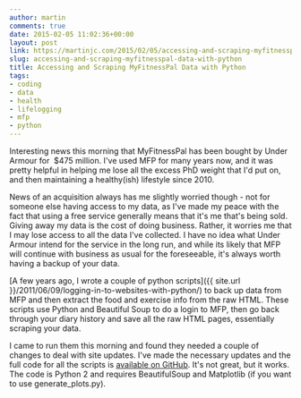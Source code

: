 ```yaml
---
author: martin
comments: true
date: 2015-02-05 11:02:36+00:00
layout: post
link: https://martinjc.com/2015/02/05/accessing-and-scraping-myfitnesspal-data-with-python/
slug: accessing-and-scraping-myfitnesspal-data-with-python
title: Accessing and Scraping MyFitnessPal Data with Python
tags:
- coding
- data
- health
- lifelogging
- mfp
- python
---
```


Interesting news this morning that MyFitnessPal has been bought by Under Armour for  $475 million. I've used MFP for many years now, and it was pretty helpful in helping me lose all the excess PhD weight that I'd put on, and then maintaining a healthy(ish) lifestyle since 2010.

News of an acquisition always has me slightly worried though - not for someone else having access to my data, as I've made my peace with the fact that using a free service generally means that it's me that's being sold. Giving away my data is the cost of doing business. Rather, it worries me that I may lose access to all the data I've collected. I have no idea what Under Armour intend for the service in the long run, and while its likely that MFP will continue with business as usual for the foreseeable, it's always worth having a backup of your data.

[A few years ago, I wrote a couple of python scripts]({{ site.url }}/2011/06/09/logging-in-to-websites-with-python/) to back up data from MFP and then extract the food and exercise info from the raw HTML. These scripts use Python and Beautiful Soup to do a login to MFP, then go back through your diary history and save all the raw HTML pages, essentially scraping your data.

I came to run them this morning and found they needed a couple of changes to deal with site updates. I've made the necessary updates and the full code for all the scripts is [available on GitHub](https://github.com/martinjc/mfp-scraper). It's not great, but it works. The code is Python 2 and requires BeautifulSoup and Matplotlib (if you want to use generate_plots.py).
